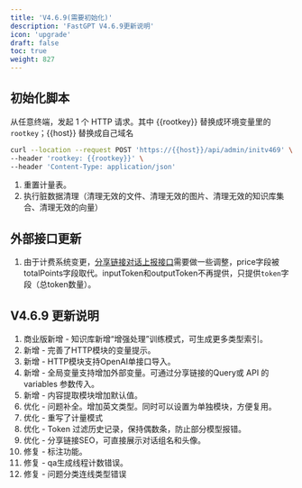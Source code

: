 ```yaml
---
title: 'V4.6.9(需要初始化)'
description: 'FastGPT V4.6.9更新说明'
icon: 'upgrade'
draft: false
toc: true
weight: 827
---
```


## 初始化脚本

从任意终端，发起 1 个 HTTP 请求。其中 {{rootkey}} 替换成环境变量里的 `rootkey`；{{host}} 替换成自己域名

```bash
curl --location --request POST 'https://{{host}}/api/admin/initv469' \
--header 'rootkey: {{rootkey}}' \
--header 'Content-Type: application/json'
```

1. 重置计量表。
2. 执行脏数据清理（清理无效的文件、清理无效的图片、清理无效的知识库集合、清理无效的向量）

## 外部接口更新

1. 由于计费系统变更，[分享链接对话上报接口](/docs/development/openapi/share/#5-编写对话结果上报接口可选)需要做一些调整，price字段被totalPoints字段取代。inputToken和outputToken不再提供，只提供`token`字段（总token数量）。

## V4.6.9 更新说明

1. 商业版新增 - 知识库新增“增强处理”训练模式，可生成更多类型索引。
2. 新增 - 完善了HTTP模块的变量提示。
3. 新增 - HTTP模块支持OpenAI单接口导入。
4. 新增 - 全局变量支持增加外部变量。可通过分享链接的Query或 API 的 variables 参数传入。
5. 新增 - 内容提取模块增加默认值。
6. 优化 - 问题补全。增加英文类型。同时可以设置为单独模块，方便复用。
7. 优化 - 重写了计量模式
8. 优化 - Token 过滤历史记录，保持偶数条，防止部分模型报错。
9. 优化 - 分享链接SEO，可直接展示对话组名和头像。
10. 修复 - 标注功能。
11. 修复 - qa生成线程计数错误。
12. 修复 - 问题分类连线类型错误
